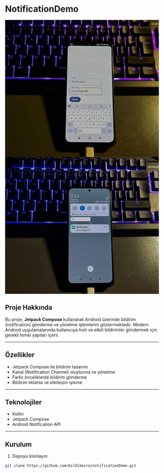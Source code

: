 # NotificationDemo

![Sending notifications with Jetpack Compose](screenshot.jpeg)

## Proje Hakkında

Bu proje, **Jetpack Compose** kullanarak Android üzerinde bildirim (notification) gönderme ve yönetme işlemlerini göstermektedir. Modern Android uygulamalarında kullanıcıya hızlı ve etkili bildirimler göndermek için gerekli temel yapıları içerir.

---

## Özellikler

- Jetpack Compose ile bildirim tasarımı
- Kanal (Notification Channel) oluşturma ve yönetme
- Farklı önceliklerde bildirim gönderme
- Bildirim tıklama ve etkileşim işleme

---

## Teknolojiler

- Kotlin
- Jetpack Compose
- Android Notification API

---

## Kurulum

1. Depoyu klonlayın:

```bash
git clone https://github.com/bildikesra/notificationDemo.git
